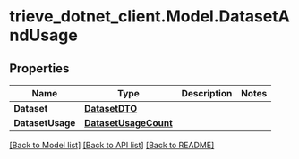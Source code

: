# trieve_dotnet_client.Model.DatasetAndUsage

## Properties

Name | Type | Description | Notes
------------ | ------------- | ------------- | -------------
**Dataset** | [**DatasetDTO**](DatasetDTO.md) |  | 
**DatasetUsage** | [**DatasetUsageCount**](DatasetUsageCount.md) |  | 

[[Back to Model list]](../README.md#documentation-for-models) [[Back to API list]](../README.md#documentation-for-api-endpoints) [[Back to README]](../README.md)

